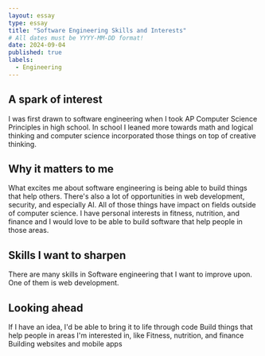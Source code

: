 ```yaml
---
layout: essay
type: essay
title: "Software Engineering Skills and Interests"
# All dates must be YYYY-MM-DD format!
date: 2024-09-04
published: true
labels:
  - Engineering
---
```


## A spark of interest
I was first drawn to software engineering when I took AP Computer Science Principles in high school. In school I leaned more towards math and logical thinking and computer science incorporated those things on top of creative thinking. 
## Why it matters to me
What excites me about software engineering is being able to build things that help others. There's also a lot of opportunities in web development, security, and especially AI. All of those things have impact on fields outside of computer science. I have personal interests in fitness, nutrition, and finance and I would love to be able to build software that help people in those areas. 

## Skills I want to sharpen
There are many skills in Software engineering that I want to improve upon. One of them is web development.

## Looking ahead
If I have an idea, I'd be able to bring it to life through code
Build things that help people in areas I'm interested in, like Fitness, nutrition, and finance
Building websites and mobile apps






